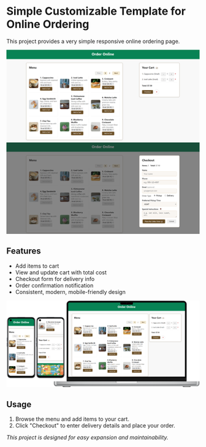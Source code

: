 # Simple Customizable Template for Online Ordering

This project provides a very simple responsive online ordering page.

![Template Preview](https://github.com/ndmh99/online-order/blob/main/preview_1.png)
![Template Preview](https://github.com/ndmh99/online-order/blob/main/preview_2.png)

## Features
- Add items to cart
- View and update cart with total cost
- Checkout form for delivery info
- Order confirmation notification
- Consistent, modern, mobile-friendly design

![Template Preview](https://github.com/ndmh99/online-order/blob/main/preview_3.png)

## Usage
1. Browse the menu and add items to your cart.
2. Click "Checkout" to enter delivery details and place your order.

*This project is designed for easy expansion and maintainability.*
